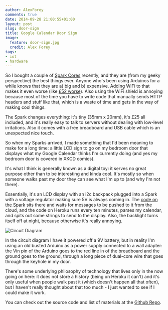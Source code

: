```yaml
---
author: AlexForey
comments: true
date: 2014-09-28 21:00:55+01:00
layout: post
slug: door-sign
title: Google Calendar Door Sign
image:
  feature: door-sign.jpg
  credit: Alex Forey
tags:
- iot
- hardware
---
```


So I bought a couple of [Spark Cores](https://www.spark.io) recently, and they are (from my geeky perspective) the best things ever. Anyone who's been using Arduinos for a while knows that they are a) big and b) expensive. Adding WiFi to that makes it even worse (like [£52 worse](https://www.sparkfun.com/products/11287)). Also using the WiFi shield is annoying because most of the time you have to write code that manually sends HTTP headers and stuff like that, which is a waste of time and gets in the way of making cool things.

The Spark changes everything: it's tiny (35mm x 20mm), it's £25 all included, and it's really easy to talk to servers without dealing with low-level irritations. Also it comes with a free breadboard and USB cable which is an unexpected nice touch.

So when my Sparks arrived, I made something that I'd been meaning to make for a long time: a little LCD sign to go on my bedroom door that displays what my Google Calendar thinks I'm currently doing (and yes my bedroom door is covered in XKCD comics).

It's what I think is generally known as a digital toy: it serves no great purpose other than to be interesting and kinda cool. It's mostly so when someone walks past my door they can see what I'm up to (and why I'm not there).

Essentially, it's an LCD display with an i2c backpack plugged into a Spark with a voltage regulator making sure 5V is always coming in. The [code on the Spark](https://github.com/alfo/door-sign/blob/master/firmware/door-sign.ino) sits there and waits for messages to be pushed to it from the cloud, and the code on Heroku runs every ten minutes, parses my calendar, and spits out some strings to send to the display. Also, the backlight turns itself off at night, because otherwise it's really annoying.

![Circuit Diagram](https://camo.githubusercontent.com/f729d519f184c443f51961d57fca264df4087a80/687474703a2f2f692e696d6775722e636f6d2f474b4d4d736b612e706e67)

In the circuit diagram I have it powered off a 9V battery, but in reality I'm using an old busted Arduino as a power supply connected to a wall adapter: the Vin pin of the Arduino goes to the red line in of the breadboard and the ground goes to the ground, through a long piece of dual-core wire that goes through the keyhole in my door.

There's some underlying philosophy of technology that lives only in the now going on here: it does not store a history (being on Heroku it can't) and it's only useful when people walk past it (which doesn't happen all that often), but I haven't really thought about that too much - I just wanted to see if I could make it work.

You can check out the source code and list of materials at the [Github Repo](https://github.com/alfo/door-sign).

